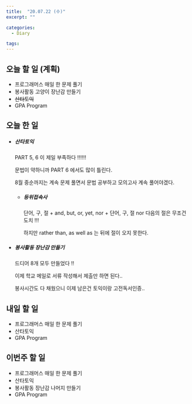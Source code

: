```yaml
---
title:  "20.07.22 (수)"
excerpt: ""

categories:
  - Diary

tags:
---
```


## 오늘 할 일 (계획)

- 프로그래머스 매일 한 문제 풀기
- 봉사활동 고양이 장난감 만들기
- ~~산타토익~~
- GPA Program

## 오늘 한 일

- ##### 산타토익

  PART 5, 6 이 제일 부족하다 !!!!!!

  문법이 약하니까 PART 6 에서도 많이 틀린다.

  8월 중순까지는 계속 문제 풀면서 문법 공부하고 모의고사 계속 풀어야겠다.

  - ##### 등위접속사

    단어, 구, 절 + and, but, or, yet, nor + 단어, 구, 절 nor 다음의 절은 무조건 도치 !!!

    하지만 rather than, as well as 는 뒤에 절이 오지 못한다.

- ##### 봉사활동 장난감 만들기

  드디어 8개 모두 만들었다 !!

  이제 학교 메일로 서류 작성해서 제출만 하면 된다..

  봉사시간도 다 채웠으니 이제 남은건 토익이랑 고전독서인증..


## 내일 할 일

- 프로그래머스 매일 한 문제 풀기
- 산타토익
- GPA Program

## 이번주 할 일

- 프로그래머스 매일 한 문제 풀기
- 산타토익
- 봉사활동 장난감 나머지 만들기
- GPA Program
